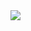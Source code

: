 <img src="https://user-images.githubusercontent.com/63512716/112369840-6ff48180-8cbb-11eb-9e54-97ba7a9b5aba.png"/>

